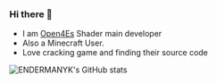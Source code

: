 ### Hi there 👋

- I am [Open4Es](https://github.com/Open4Es) Shader main developer
- Also a Minecraft User.
- Love cracking game and finding their source code

![ENDERMANYK's GitHub stats](https://github-readme-stats.vercel.app/api?username=ENDERMANYK)
